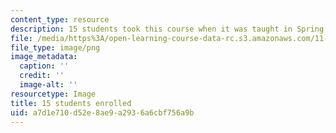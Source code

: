 ```yaml
---
content_type: resource
description: 15 students took this course when it was taught in Spring 2016.
file: /media/https%3A/open-learning-course-data-rc.s3.amazonaws.com/11-384-malaysia-sustainable-cities-practicum-spring-2018/a7d1e710d52e8ae9a2936a6cbf756a9b_15.png
file_type: image/png
image_metadata:
  caption: ''
  credit: ''
  image-alt: ''
resourcetype: Image
title: 15 students enrolled
uid: a7d1e710-d52e-8ae9-a293-6a6cbf756a9b
---
```

